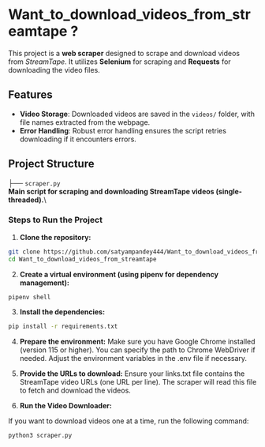 # Want_to_download_videos_from_streamtape ?

This project is a **web scraper** designed to scrape and download videos from *StreamTape*. It utilizes **Selenium** for scraping and **Requests** for downloading the video files.

## Features

- **Video Storage**: Downloaded videos are saved in the `videos/` folder, with file names extracted from the webpage.
- **Error Handling**: Robust error handling ensures the script retries downloading if it encounters errors.

## Project Structure

├── `scraper.py` \
   **Main script for scraping and downloading StreamTape videos (single-threaded).**\
   
### Steps to Run the Project

1. **Clone the repository:**

```bash
git clone https://github.com/satyampandey444/Want_to_download_videos_from_streamtape
cd Want_to_download_videos_from_streamtape
```

2. **Create a virtual environment (using pipenv for dependency management):**

```bash
pipenv shell
```

3. **Install the dependencies:**

```bash
pip install -r requirements.txt

```


4. **Prepare the environment:**
Make sure you have Google Chrome installed (version 115 or higher). You can specify the path to Chrome WebDriver if needed. Adjust the environment variables in the .env file if necessary.

5. **Provide the URLs to download:**
Ensure your links.txt file contains the StreamTape video URLs (one URL per line). The scraper will read this file to fetch and download the videos.


6. **Run the Video Downloader:**

If you want to download videos one at a time, run the following command:

```bash
python3 scraper.py
```




